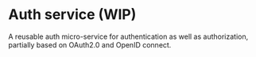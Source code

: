 # Auth service (WIP)

A reusable auth micro-service for authentication as well as authorization, partially based on OAuth2.0 and OpenID connect.
